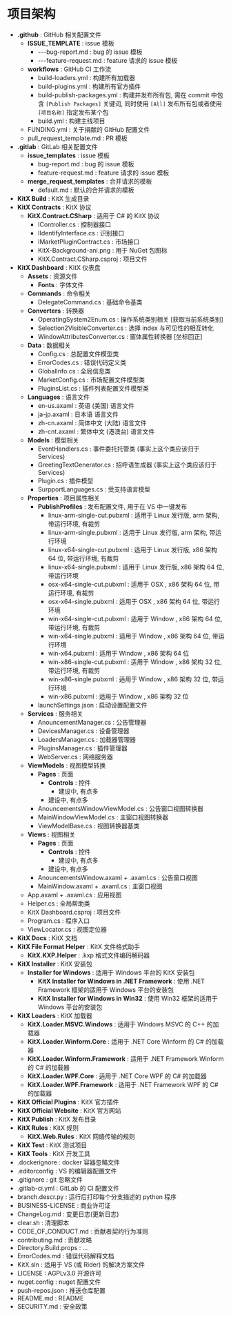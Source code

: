 ﻿# 项目架构

- **.github**   :   GitHub 相关配置文件
  - **ISSUE_TEMPLATE**  :   issue 模板
    - ---bug-report.md  :   bug 的 issue 模板
    - ---feature-request.md :   feature 请求的 issue 模板
  - **workflows**   :   GitHub CI 工作流
    - build-loaders.yml :   构建所有加载器
    - build-plugins.yml :   构建所有官方插件
    - build-publish-packages.yml    :   构建并发布所有包, 需在 commit 中包含 `[Publish Packages]` 关键词, 同时使用 `[All]` 发布所有包或者使用 `[项目名称]` 指定发布某个包
    - build.yml :   构建主线项目
  - FUNDING.yml :   关于捐献的 GitHub 配置文件
  - pull_request_template.md    :   PR 模板
- **.gitlab**   :   GitLab 相关配置文件
  - **issue_templates** :   issue 模板
    - bug-report.md :   bug 的 issue 模板
    - feature-request.md    :   feature 请求的 issue 模板
  - **merge_request_templates** :   合并请求的模板
    - default.md    :   默认的合并请求的模板
- **KitX Build**    :   KitX 生成目录
- **KitX Contracts**    :   KitX 协议
  - **KitX.Contract.CSharp**    :   适用于 C# 的 KitX 协议
    - IController.cs    :   控制器接口
    - IIdentifyInterface.cs :   识别接口
    - IMarketPluginContract.cs  :   市场接口
    - KitX-Background-ani.png   :   用于 NuGet 包图标
    - KitX.Contract.CSharp.csproj   :   项目文件
- **KitX Dashboard**    :   KitX 仪表盘
  - **Assets**  :   资源文件
    - **Fonts** :   字体文件
  - **Commands**    :   命令相关
    - DelegateCommand.cs    :   基础命令基类
  - **Converters**  :   转换器
    - OperatingSystem2Enum.cs   :   操作系统类别相关 [获取当前系统类别]
    - Selection2VisibleConverter.cs :   选择 index 与可见性的相互转化
    - WindowAttributesConverter.cs  :   窗体属性转换器 [坐标回正]
  - **Data**    :   数据相关
    - Config.cs :   总配置文件模型类
    - ErrorCodes.cs :   错误代码定义类
    - GlobalInfo.cs :   全局信息类
    - MarketConfig.cs   :   市场配置文件模型类
    - PluginsList.cs    :   插件列表配置文件模型类
  - **Languages**   :   语言文件
    - en-us.axaml   :   英语 (美国) 语言文件
    - ja-jp.axaml   :   日本语 语言文件
    - zh-cn.axaml   :   简体中文 (大陆) 语言文件
    - zh-cnt.axaml  :   繁体中文 (港澳台) 语言文件
  - **Models**  :   模型相关
    - EventHandlers.cs  :   事件委托托管类 (事实上这个类应该归于 Services)
    - GreetingTextGenerator.cs  :   招呼语生成器 (事实上这个类应该归于 Services)
    - Plugin.cs :   插件模型
    - SurpportLanguages.cs  :   受支持语言模型
  - **Properties**  :   项目属性相关
    - **PublishProfiles**   :   发布配置文件, 用于在 VS 中一键发布
      - linux-arm-single-cut.pubxml :   适用于 Linux 发行版, arm 架构, 带运行环境, 有裁剪
      - linux-arm-single.pubxml :   适用于 Linux 发行版, arm 架构, 带运行环境
      - linux-x64-single-cut.pubxml :   适用于 Linux 发行版, x86 架构 64 位, 带运行环境, 有裁剪
      - linux-x64-single.pubxml :   适用于 Linux 发行版, x86 架构 64 位, 带运行环境
      - osx-x64-single-cut.pubxml   :   适用于 OSX , x86 架构 64 位, 带运行环境, 有裁剪
      - osx-x64-single.pubxml   :   适用于 OSX , x86 架构 64 位, 带运行环境
      - win-x64-single-cut.pubxml   :   适用于 Window , x86 架构 64 位, 带运行环境, 有裁剪
      - win-x64-single.pubxml   :   适用于 Window , x86 架构 64 位, 带运行环境
      - win-x64.pubxml  :   适用于 Window , x86 架构 64 位
      - win-x86-single-cut.pubxml   :   适用于 Window , x86 架构 32 位, 带运行环境, 有裁剪
      - win-x86-single.pubxml   :   适用于 Window , x86 架构 32 位, 带运行环境
      - win-x86.pubxml  :   适用于 Window , x86 架构 32 位
    - launchSettings.json   :   启动设置配置文件
  - **Services**    :   服务相关
    - AnouncementManager.cs :   公告管理器
    - DevicesManager.cs :   设备管理器
    - LoadersManager.cs :   加载器管理器
    - PluginsManager.cs :   插件管理器
    - WebServer.cs  :   网络服务器
  - **ViewModels**  :   视图模型转换
    - **Pages** :   页面
      - **Controls**    :   控件
        - 建设中, 有点多
      - 建设中, 有点多
    - AnouncementsWindowViewModel.cs  :   公告窗口视图转换器
    - MainWindowViewModel.cs    :   主窗口视图转换器
    - ViewModelBase.cs  :   视图转换器基类
  - **Views**   :   视图相关
    - **Pages** :   页面
      - **Controls**    :   控件
        - 建设中, 有点多
      - 建设中, 有点多
    - AnouncementsWindow.axaml + .axaml.cs  :   公告窗口视图
    - MainWindow.axaml + .axaml.cs  :   主窗口视图
  - App.axaml + .axaml.cs   :   应用视图
  - Helper.cs   :   全局帮助类
  - KitX Dashboard.csproj   :   项目文件
  - Program.cs  :   程序入口
  - ViewLocator.cs  :   视图定位器
- **KitX Docs** :   KitX 文档
- **KitX File Format Helper**   :   KitX 文件格式助手
  - **KitX.KXP.Helper** :   .kxp 格式文件编码解码器
- **KitX Installer**    :   KitX 安装包
  - **Installer for Windows**   :   适用于 Windows 平台的 KitX 安装包
    - **KitX Installer for Windows in .NET Framework**  :   使用 .NET Framework 框架的适用于 Windows 平台的安装包
    - **KitX Installer for Windows in Win32**   :   使用 Win32 框架的适用于 Windows 平台的安装包
- **KitX Loaders**  :   KitX 加载器
  - **KitX.Loader.MSVC.Windows**    :   适用于 Windows MSVC 的 C++ 的加载器
  - **KitX.Loader.Winform.Core**    :   适用于 .NET Core Winform 的 C# 的加载器
  - **KitX.Loader.Winform.Framework**   :   适用于 .NET Framework Winform 的 C# 的加载器
  - **KitX.Loader.WPF.Core**    :   适用于 .NET Core WPF 的 C# 的加载器
  - **KitX.Loader.WPF.Framework**   :   适用于 .NET Framework WPF 的 C# 的加载器
- **KitX Official Plugins** :   KitX 官方插件
- **KitX Official Website** :   KitX 官方网站
- **KitX Publish**  :   KitX 发布目录
- **KitX Rules**    :   KitX 规则
  - **KitX.Web.Rules**  :   KitX 网络传输的规则
- **KitX Test** :   KitX 测试项目
- **KitX Tools**    :   KitX 开发工具
- .dockerignore :   docker 容器忽略文件
- .editorconfig :   VS 的编辑器配置文件
- .gitignore    :   git 忽略文件
- .gitlab-ci.yml    :   GitLab 的 CI 配置文件
- branch.descr.py   :   运行后打印每个分支描述的 python 程序
- BUSINESS-LICENSE  :   商业许可证
- ChangeLog.md  :   变更日志(更新日志)
- clear.sh  :   清理脚本
- CODE_OF_CONDUCT.md    :   贡献者契约行为准则
- contributing.md   :   贡献攻略
- Directory.Build.props :   ...
- ErrorCodes.md :   错误代码解释文档
- KitX.sln  :   适用于 VS (或 Rider) 的解决方案文件
- LICENSE   :   AGPLv3.0 开源许可
- nuget.config  :   nuget 配置文件
- push-repos.json   :   推送仓库配置
- README.md :   README
- SECURITY.md   :   安全政策






